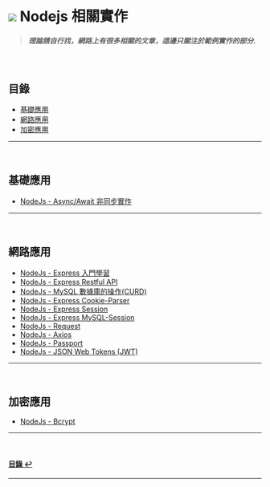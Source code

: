 # ![](https://drive.google.com/uc?id=10INx5_pkhMcYRdx_OO4rXNXxcsvPtBYq) Nodejs 相關實作

> ##### 理論請自行找，網路上有很多相關的文章，這邊只關注於範例實作的部分.

<br>

<!--ts-->
## 目錄
* [基礎應用](#基礎應用)
* [網路應用](#網路應用)
* [加密應用](#加密應用)
<!--te-->

---
<br>

## 基礎應用
* [NodeJs - Async/Await 非同步實作](https://github.com/RC-Dev-Tech/nodejs-async-await) <br>

---
<br>

## 網路應用
* [NodeJs - Express 入門學習](https://github.com/RC-Dev-Tech/nodejs-http-server) <br>
* [NodeJs - Express Restful API](https://github.com/RC-Dev-Tech/nodejs-express-rest-api) <br>
* [NodeJs - MySQL 數據庫的操作(CURD)](https://github.com/RC-Dev-Tech/nodejs-mysql) <br>
* [NodeJs - Express Cookie-Parser](https://github.com/RC-Dev-Tech/nodejs-express-cookie-parser) <br>
* [NodeJs - Express Session](https://github.com/RC-Dev-Tech/nodejs-express-session) <br>
* [NodeJs - Express MySQL-Session](https://github.com/RC-Dev-Tech/nodejs-express-mysql-session) <br>
* [NodeJs - Request](https://github.com/RC-Dev-Tech/nodejs-http-request) <br>
* [NodeJs - Axios](https://github.com/RC-Dev-Tech/nodejs-axios) <br>
* [NodeJs - Passport](https://github.com/RC-Dev-Tech/nodejs-passport) <br>
* [NodeJs - JSON Web Tokens (JWT)](https://github.com/RC-Dev-Tech/nodejs-jwt) <br>

---
<br>

## 加密應用
* [NodeJs - Bcrypt](https://github.com/RC-Dev-Tech/nodejs-bcrypt) <br>

---
<br>

<!--ts-->
#### [目錄 ↩](#目錄)
<!--te-->
---
